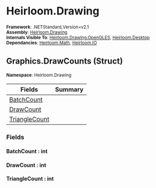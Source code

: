 # Heirloom.Drawing

<small>**Framework**: .NETStandard,Version=v2.1</small>  
<small>**Assembly**: [Heirloom.Drawing](../heirloom.drawing/heirloom.drawing.md)</small>  
<small>**Internals Visible To**: [Heirloom.Drawing.OpenGLES](../Heirloom.Drawing.OpenGLES/Heirloom.Drawing.OpenGLES.md), [Heirloom.Desktop](../Heirloom.Desktop/Heirloom.Desktop.md)</small>  
<small>**Dependancies**: [Heirloom.Math](../Heirloom.Math/Heirloom.Math.md), [Heirloom.IO](../Heirloom.IO/Heirloom.IO.md)</small>  

## Graphics.DrawCounts (Struct)
<small>**Namespace**: Heirloom.Drawing</sub></small>  

| Fields | Summary |
|-------|---------|
| [BatchCount](#BAT27B69C73) |  |
| [DrawCount](#DRA5740BB87) |  |
| [TriangleCount](#TRIFB928221) |  |

### Fields

#### <a name="BAT27B69C73"></a>BatchCount : int

#### <a name="DRA5740BB87"></a>DrawCount : int

#### <a name="TRIFB928221"></a>TriangleCount : int

